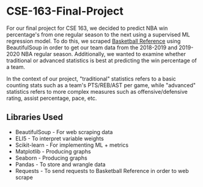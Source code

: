 # CSE-163-Final-Project

For our final project for CSE 163, we decided to predict NBA win percentage's from one regular season to the next using a supervised ML regression model. To do this, we scraped [Basketball Reference](https://www.basketball-reference.com) using BeautifulSoup in order to get our team data from the 2018-2019 and 2019-2020 NBA regular season. Additionally, we wanted to examine whether traditional or advanced statistics is best at predicting the win percentage of a team.

In the context of our project, "traditional" statistics refers to a basic counting stats such as a team's PTS/REB/AST per game, while "advanced" statistics refers to more complex measures such as offensive/defensive rating, assist percentage, pace, etc.

## Libraries Used

- BeautifulSoup - For web scraping data
- ELI5 - To interpret variable weights
- Scikit-learn - For implementing ML + metrics
- Matplotlib - Producing graphs
- Seaborn - Producing graphs
- Pandas - To store and wrangle data
- Requests - To send requests to Basketball Reference in order to web scrape 
